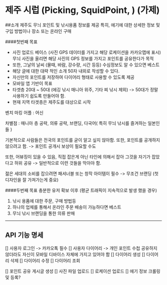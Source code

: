 # 제주 시럽 (Picking, SquidPoint, ) (가제)

##소개
제주도 무늬 포인트 및 낚시용품 정보를 제공
특히, 에기에 대한 상세한 정보 및 구입 방법이나 장소 또는 온라인 구매

####첫번째 목표

- 사진 업로드 베이스 (사진 GPS 데이터를 가지고 해당 로케이션을 카카오맵에 표시) 무늬 사진을 올리면 해당 사진의 GPS 정보를 가지고 포인트를 공유한다가 목적
- 또한, 그날의 날씨 (물때, 바람, 강수량, 시간 등등) 수심정보도 알 수 있으면 베스트
- 해당 글에 대한 대략 적인 소개 50자 내외로 작성할 수 있다.
- 자신만의 포인트를 저장하여 다이어리 형태로 사용할 수 있도록 제공
- 모바일 앱 기반이 목표
- 타겟층 20대 ~ 50대 (에깅 낚시 매니아 위주, 기타 찌 낚시 제외) -> 50대가 정말 사용하기 쉽도록 만들어야 함.
- 현재 지역 타겟층은 제주도를 대상으로 시작

벤치 마킹 어플 : 어신

차별점 : 매니아 층 공략, 의류 공략, 브랜딩, 다국어( 특히 무늬 낚시를 즐겨하는 일본인들 )

기본적으로 사람들은 전국의 포인트를 굳이 알고 싶지 않아함.
또한, 포인트를 공개하지 않으려고 함. -> 포인트 공개시 보상이 필요할 수도

또한, 어뷰징이 있을 수 있음, 직접 잡은게 아닌 타인에 의해서 잡아 그것을 자기가 잡았다고 허위 공유 -> 일반적으로 이런 것들을 막아야 함.

젊은 세대의 소비를 잡으려면 패셔너블 또는 창작 아이템이 필수 -> 무조건 브랜딩 (첫 디자인을 잘 가져가는게 중요)

####두번째 목표
충분한 유저 확보 이후 (평균 트래픽이 지속적으로 발생 했을 경우)

1. 낚시 용품에 대한 주문, 구매 방법등
2. 하나의 업체를 통해서 온라인 주문 배송이 가능하다면 베스트
3. 무늬 낚시 브랜딩을 통한 의류 판매

---

## API 기능 명세

[] 사용자 로그인 -> 카카오톡 필수
[] 사용자 다이어리 -> 개인 포인트 수첩 공유하지 않더라도 자신이 모바일 디바이스 자체에 가지고 있어야 함
[] 다이어리 생성
[] 다이어리 삭제
[] 다이어리 수정
[] 다이어리 조회

[] 포인트 공유 게시글 생성
[] 사진 파일 업로드
[] 로케이션 업로드
[] 에기 정보 크롤링 및 등록?
